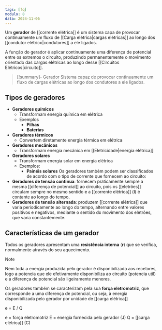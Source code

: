 ```yaml
---
tags: [fq]
modulo: 8
data: 2024-11-06
---
```


Um **gerador** de [[corrente elétrica]] é um sistema capa de provocar continuamente um fluxo de [[Carga elétrica|cargas elétricas]] ao longo dos [[condutor elétrico|condutores]] a ele ligados.

A função do gerador é aplicar continuamente uma diferença de potencial entre os extremos o circuito, produzindo permanentemente o movimento orientado das cargas elétricas ao longo desse [[Circuitos Elétricos|circuito]].

> [!summary]- Gerador
> Sistema capaz de provocar continuamente um fluxo de cargas elétricas ao longo dos condutores a ele ligados.

## Tipos de geradores

- **Geradores químicos**
	- Transformam energia química em elétrica
	- Exemplos
		- **Pilhas**
		- **Baterias**
- **Geradores térmicos**
	- Convertem diretamente energia térmica em elétrica
- **Geradores mecânicos**
	- Transformam energia mecânica em [[Eletricidade|energia elétrica]]
- **Geradores solares**
	- Transformam energia solar em energia elétrica
	- Exemplos:
		- **Painéis solares**
Os geradores também podem ser classificados de acordo com o tipo de corrente que fornecem ao circuito:
- **Geradores de tensão continua**: fornecem praticamente sempre a mesma [[diferença de potencial]] ao circuito, pois os [[eletrões]] circulam sempre no mesmo sentido e a [[corrente elétrica]] (**I**) é contante ao longo do tempo.
- **Geradores de tensão alternada**: produzem [[corrente elétrica]] que varia periodicamente ao longo do tempo, alternando entre valores positivos e negativos, mediante o sentido do movimento dos eletrões, que varia constantemente.

## Características de um gerador

Todos os geradores apresentam uma **resistência interna** (**r**) que se verifica, normalmente através do seu aquecimento.

> [!note]
> Nem toda a energia produzida pelo gerador é disponibilizada aos recetores, logo a potencia que ele efetivamente disponibiliza ao circuito (potencia util) e a diferença de potencial são ligeiramente menores.

Os geradores também se caracterizam pela sua **força eletromotriz**, que corresponde a uma diferença de potencial, ou seja, à energia disponibilizada pelo gerador por unidade de [[carga elétrica]]

e = E / Q

e = força eletromotriz
E = energia fornecida pelo gerador (J)
Q = [[carga elétrica]] (C)